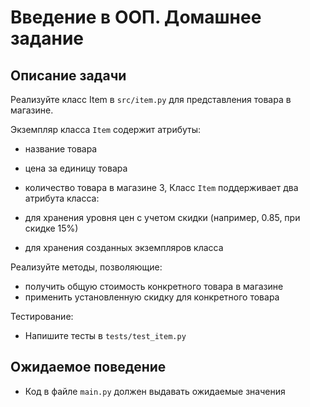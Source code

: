 # Введение в ООП. Домашнее задание

## Описание задачи

Реализуйте класс Item в `src/item.py` для представления товара в магазине. 

Экземпляр класса `Item` содержит атрибуты:

- название товара
- цена за единицу товара
- количество товара в магазине
3,
Класс `Item` поддерживает два атрибута класса:

- для хранения уровня цен с учетом скидки (например, 0.85, при скидке 15%)
- для хранения созданных экземпляров класса

Реализуйте методы, позволяющие:

- получить общую стоимость конкретного товара в магазине
- применить установленную скидку для конкретного товара

Тестирование:
- Напишите тесты в `tests/test_item.py`

## Ожидаемое поведение
- Код в файле `main.py` должен выдавать ожидаемые значения
